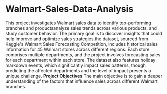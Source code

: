 # Walmart-Sales-Data-Analysis
This project investigates Walmart sales data to identify top-performing branches and productsanalyze sales trends across various products, and study customer behavior. The primary goal is to discover insights that could help improve and optimize sales strategies.the dataset, sourced from Kaggle's Walmart Sales Forecasting Competition, includes historical sales information for 45 Walmart stores across different regions. Each store comprises multiple departments, and the project involves forecasting sales for each department within each store. The dataset also features holiday markdown events, which significantly impact sales patterns, though predicting the affected departments and the level of impact presents a unique challenge.
**Project Objectives**
The main objective is to gain a deeper understanding of the factors that influence sales across different Walmart branches.
